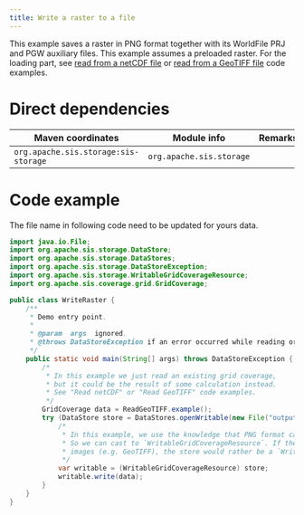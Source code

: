 ```yaml
---
title: Write a raster to a file
---
```


This example saves a raster in PNG format together with its WorldFile PRJ and PGW auxiliary files.
This example assumes a preloaded raster.
For the loading part,
see [read from a netCDF file](read_netcdf.html)
or [read from a GeoTIFF file](read_geotiff.html)
code examples.


# Direct dependencies

Maven coordinates                    | Module info              | Remarks
------------------------------------ | ------------------------ | -------
`org.apache.sis.storage:sis-storage` | `org.apache.sis.storage` |


# Code example

The file name in following code need to be updated for yours data.

```java
import java.io.File;
import org.apache.sis.storage.DataStore;
import org.apache.sis.storage.DataStores;
import org.apache.sis.storage.DataStoreException;
import org.apache.sis.storage.WritableGridCoverageResource;
import org.apache.sis.coverage.grid.GridCoverage;

public class WriteRaster {
    /**
     * Demo entry point.
     *
     * @param  args  ignored.
     * @throws DataStoreException if an error occurred while reading or writing the raster.
     */
    public static void main(String[] args) throws DataStoreException {
        /*
         * In this example we just read an existing grid coverage,
         * but it could be the result of some calculation instead.
         * See "Read netCDF" or "Read GeoTIFF" code examples.
         */
        GridCoverage data = ReadGeoTIFF.example();
        try (DataStore store = DataStores.openWritable(new File("output.png"), "PNG")) {
            /*
             * In this example, we use the knowledge that PNG format can store only one image.
             * So we can cast to `WritableGridCoverageResource`. If the format supported many
             * images (e.g. GeoTIFF), the store would rather be a `WritableAggregate`.
             */
            var writable = (WritableGridCoverageResource) store;
            writable.write(data);
        }
    }
}
```
